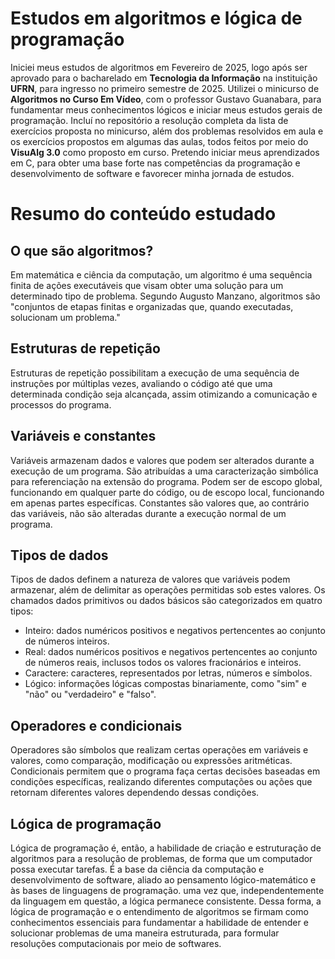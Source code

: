 # Estudos em algoritmos e lógica de programação

Iniciei meus estudos de algoritmos em Fevereiro de 2025, logo após ser aprovado para o bacharelado em **Tecnologia da Informação** na instituição **UFRN**, para ingresso no primeiro semestre de 2025. Utilizei o minicurso de **Algoritmos no Curso Em Vídeo**, com o professor Gustavo Guanabara, para fundamentar meus conhecimentos lógicos e iniciar meus estudos gerais de programação. Incluí no repositório a resolução completa da lista de exercícios proposta no minicurso, além dos problemas resolvidos em aula e os exercícios propostos em algumas das aulas, todos feitos por meio do **VisuAlg 3.0** como proposto em curso. Pretendo iniciar meus aprendizados em C, para obter uma base forte nas competências da programação e desenvolvimento de software e favorecer minha jornada de estudos.

# Resumo do conteúdo estudado

## O que são algoritmos? 

Em matemática e ciência da computação, um algoritmo é uma sequência finita de ações executáveis que visam obter uma solução para um determinado tipo de problema. Segundo Augusto Manzano, algoritmos são "conjuntos de etapas finitas e organizadas que, quando executadas, solucionam um problema."

## Estruturas de repetição

Estruturas de repetição possibilitam a execução de uma sequência de instruções por múltiplas vezes, avaliando o código até que uma determinada condição seja alcançada, assim otimizando a comunicação e processos do programa.

## Variáveis e constantes

Variáveis armazenam dados e valores que podem ser alterados durante a execução de um programa. São atribuídas a uma caracterização simbólica para referenciação na extensão do programa. Podem ser de escopo global, funcionando em qualquer parte do código, ou de escopo local, funcionando em apenas partes específicas.
Constantes são valores que, ao contrário das variáveis, não são alteradas durante a execução normal de um programa.

## Tipos de dados

Tipos de dados definem a natureza de valores que variáveis podem armazenar, além de delimitar as operações permitidas sob estes valores.
Os chamados dados primitivos ou dados básicos são categorizados em quatro tipos:
-  Inteiro:  dados numéricos positivos e negativos pertencentes ao conjunto de números inteiros.
-  Real: dados numéricos positivos e negativos pertencentes ao conjunto de números reais, inclusos todos os valores fracionários e inteiros. 
-  Caractere: caracteres, representados por letras, números e símbolos.
-  Lógico: informações lógicas compostas binariamente, como "sim" e "não" ou "verdadeiro" e "falso".

## Operadores e condicionais

Operadores são símbolos que realizam certas operações em variáveis e valores, como comparação, modificação ou expressões aritméticas.
Condicionais permitem que o programa faça certas decisões baseadas em condições específicas, realizando diferentes computações ou ações que retornam diferentes valores dependendo dessas condições.

## Lógica de programação

Lógica de programação é, então, a habilidade de criação e estruturação de algoritmos para a resolução de problemas, de forma que um computador possa executar tarefas. É a base da ciência da computação e desenvolvimento de software, aliado ao pensamento lógico-matemático e às bases de linguagens de programação. uma vez que, independentemente da linguagem em questão, a lógica permanece consistente. Dessa forma, a lógica de programação e o entendimento de algoritmos se firmam como conhecimentos essenciais para fundamentar a habilidade de entender e solucionar problemas de uma maneira estruturada, para formular resoluções computacionais por meio de softwares.
